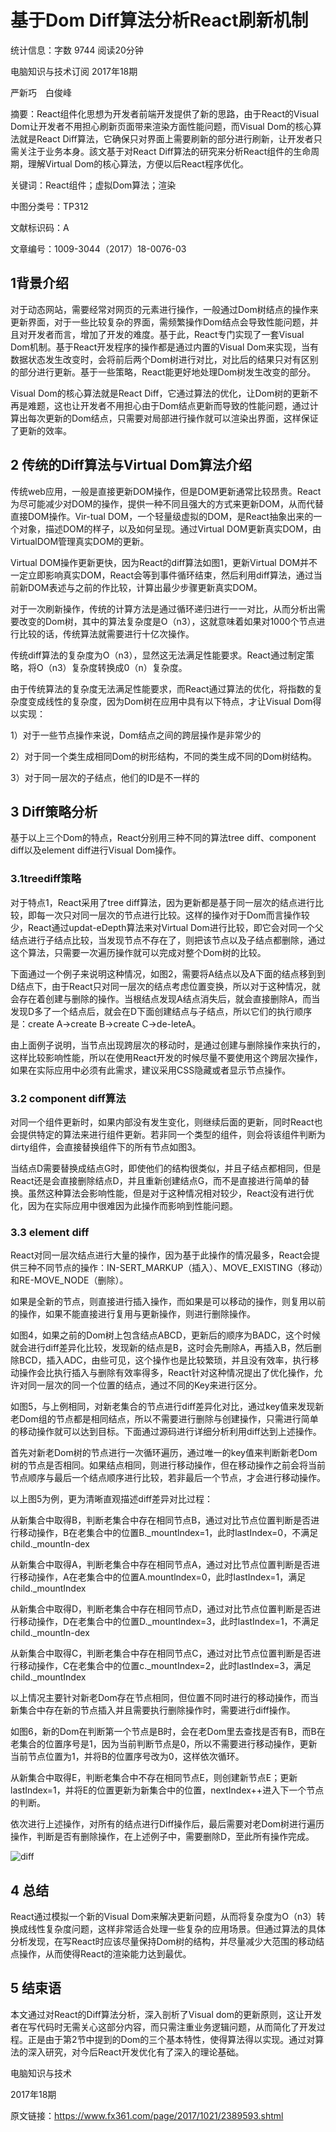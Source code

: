 # 基于Dom Diff算法分析React刷新机制

统计信息：字数 9744  阅读20分钟


电脑知识与技术订阅 2017年18期

严新巧　白俊峰

摘要：React组件化思想为开发者前端开发提供了新的思路，由于React的Visual Dom让开发者不用担心刷新页面带来渲染方面性能问题，而Visual Dom的核心算法就是React Diff算法，它确保只对界面上需要刷新的部分进行刷新，让开发者只需关注于业务本身。該文基于对React Diff算法的研究来分析React组件的生命周期，理解Virtual Dom的核心算法，方便以后React程序优化。

关键词：React组件；虚拟Dom算法；渲染

中图分类号：TP312 

文献标识码：A

文章编号：1009-3044（2017）18-0076-03

## 1背景介绍

对于动态网站，需要经常对网页的元素进行操作，一般通过Dom树结点的操作来更新界面，对于一些比较复杂的界面，需频繁操作Dom结点会导致性能问题，并且对开发者而言，增加了开发的难度。基于此，React专门实现了一套Visual Dom机制。基于React开发程序的操作都是通过内置的Visual Dom来实现，当有数据状态发生改变时，会将前后两个Dom树进行对比，对比后的结果只对有区别的部分进行更新。基于一些策略，React能更好地处理Dom树发生改变的部分。

Visual Dom的核心算法就是React Diff，它通过算法的优化，让Dom树的更新不再是难题，这也让开发者不用担心由于Dom结点更新而导致的性能问题，通过计算出每次更新的Dom结点，只需要对局部进行操作就可以渲染出界面，这样保证了更新的效率。

## 2 传统的Diff算法与Virtual Dom算法介绍

传统web应用，一般是直接更新DOM操作，但是DOM更新通常比较昂贵。React为尽可能减少对DOM的操作，提供一种不同且强大的方式来更新DOM，从而代替直接DOM操作。Vir-tual DOM，一个轻量级虚拟的DOM，是React抽象出来的一个对象，描述DOM的样子，以及如何呈现。通过Virtual DOM更新真实DOM，由VirtualDOM管理真实DOM的更新。

Virtual DOM操作更新更快，因为React的diff算法如图1，更新Virtual DOM并不一定立即影响真实DOM，React会等到事件循环结束，然后利用diff算法，通过当前新DOM表述与之前的作比较，计算出最少步骤更新真实DOM。

对于一次刷新操作，传统的计算方法是通过循环递归进行一一对比，从而分析出需要改变的Dom树，其中的算法复杂度是O（n3），这就意味着如果对1000个节点进行比较的话，传统算法就需要进行十亿次操作。

传统diff算法的复杂度为O（n3），显然这无法满足性能要求。React通过制定策略，将O（n3）复杂度转换成0（n）复杂度。

由于传统算法的复杂度无法满足性能要求，而React通过算法的优化，将指数的复杂度变成线性的复杂度，因为Dom树在应用中具有以下特点，才让Visual Dom得以实现：

1）对于一些节点操作来说，Dom结点之间的跨层操作是非常少的

2）对于同一个类生成相同Dom的树形结构，不同的类生成不同的Dom树结构。

3）对于同一层次的子结点，他们的ID是不一样的

## 3 Diff策略分析

基于以上三个Dom的特点，React分别用三种不同的算法tree diff、component diff以及element diff进行Visual Dom操作。

### 3.1treediff策略

对于特点1，React采用了tree diff算法，因为更新都是基于同一层次的结点进行比较，即每一次只对同一层次的节点进行比较。这样的操作对于Dom而言操作较少，React通过updat-eDepth算法来对Virtual Dom进行比较，即它会对同一个父结点进行子结点比较，当发现节点不存在了，则把该节点以及子结点都删除，通过这个算法，只需要一次遍历操作就可以完成对整个Dom树的比较。

下面通过一个例子来说明这种情况，如图2，需要将A结点以及A下面的结点移到到D结点下，由于React只对同一层次的结点考虑位置变换，所以对于这种情况，就会存在着创建与删除的操作。当根结点发现A结点消失后，就会直接删除A，而当发现D多了一个结点后，就会在D下面创建结点与子结点，所以它们的执行顺序是：create A→create B→create C→de-leteA。

由上面例子说明，当节点出现跨层次的移动时，是通过创建与删除操作来执行的，这样比较影响性能，所以在使用React开发的时候尽量不要使用这个跨层次操作，如果在实际应用中必须有此需求，建议采用CSS隐藏或者显示节点操作。

### 3.2 component diff算法

对同一个组件更新时，如果内部没有发生变化，则继续后面的更新，同时React也会提供特定的算法来进行组件更新。若非同一个类型的组件，则会将该组件判断为dirty组件，会直接替换组件下的所有节点如图3。

当结点D需要替换成结点G时，即使他们的结构很类似，并且子结点都相同，但是React还是会直接删除结点D，并且重新创建结点G，而不是直接进行简单的替换。虽然这种算法会影响性能，但是对于这种情况相对较少，React没有进行优化，因为在实际应用中很难因为此操作而影响到性能问题。

### 3.3 element diff

React对同一层次结点进行大量的操作，因为基于此操作的情况最多，React会提供三种不同节点的操作：IN-SERT_MARKUP（插入）、MOVE_EXISTING（移动）和RE-MOVE_NODE（删除）。

如果是全新的节点，则直接进行插入操作，而如果是可以移动的操作，则复用以前的操作，如果不能直接进行复用与更新操作，则进行删除操作。

如图4，如果之前的Dom树上包含结点ABCD，更新后的顺序为BADC，这个时候就会进行diff差异化比较，发现新的结点是B，这时会先刪除A，再插入B，然后删除BCD，插入ADC，由些可见，这个操作也是比较繁琐，并且没有效率，执行移动操作会比执行插入与删除有效率得多，React针对这种情况提出了优化操作，允许对同一层次的同一个位置的结点，通过不同的Key来进行区分。

如图5，与上例相同，对新老集合的节点进行diff差异化对比，通过key值来发现新老Dom组的节点都是相同结点，所以不需要进行删除与创建操作，只需进行简单的移动操作就可以达到目标。下面通过源码进行详细分析利用diff达到上述操作。

首先对新老Dom树的节点进行一次循环遍历，通过唯一的key值来判断新老Dom树的节点是否相同。如果结点相同，则进行移动操作，但在移动操作之前会将当前节点顺序与最后一个结点顺序进行比较，若非最后一个节点，才会进行移动操作。

以上图5为例，更为清晰直观描述diff差异对比过程：

从新集合中取得B，判断老集合中存在相同节点B，通过对比节点位置判断是否进行移动操作，B在老集合中的位置B._mountlndex=1，此时lastIndex=0，不满足child._mountIn-dex

从新集合中取得A，判断老集合中存在相同节点A，通过对比节点位置判断是否进行移动操作，A在老集合中的位置A.mountlndex=0，此时lastIndex=1，满足child._mountIndex

从新集合中取得D，判断老集合中存在相同节点D，通过对比节点位置判断是否进行移动操作，D在老集合中的位置D._mountIndex=3，此时lastIndex=1，不满足child._mountIn-dex

从新集合中取得C，判断老集合中存在相同节点C，通过对比节点位置判断是否进行移动操作，C在老集合中的位置c._mountIndex=2，此时lastIndex=3，满足child._mountIndex

以上情况主要针对新老Dom存在节点相同，但位置不同时进行的移动操作，而当新集合中存在新的节点插入并且需要执行删除操作时，需要进行diff操作。

如图6，新的Dom在判断第一个节点是B时，会在老Dom里去查找是否有B，而B在老集合的位置序号是1，因为当前判断节点是0，所以不需要进行移动操作，更新当前节点位置为1，并将B的位置序号改为0，这样依次循环。

从新集合中取得E，判断老集合中不存在相同节点E，则创建新节点E；更新lastIndex=1，并将E的位置更新为新集合中的位置，nextIndex++进入下一个节点的判断。

依次进行上述操作，对所有的结点进行Diff操作后，最后需要对老Dom树进行遍历操作，判断是否有删除操作，在上述例子中，需要删除D，至此所有操作完成。

![diff](https://cimg.fx361.com/images/2017/10/25/dnjl201718dnjl20171832-2-l.jpg)


## 4 总结

React通过模拟一个新的Visual Dom来解决更新问题，从而将复杂度为O（n3）转换成线性复杂度问题，这样非常适合处理一些复杂的应用场景。但通过算法的具体分析发现，在写React时应该尽量保持Dom树的结构，并尽量减少大范围的移动结点操作，从而使得React的渲染能力达到最优。

## 5 结束语

本文通过对React的Diff算法分析，深入剖析了Visual dom的更新原则，这让开发者在写代码时无需关心这部分内容，而只需注重业务逻辑问题，从而简化了开发过程。正是由于第2节中提到的Dom的三个基本特性，使得算法得以实现。通过对算法的深入研究，对今后React开发优化有了深入的理论基础。

电脑知识与技术

2017年18期

原文链接：https://www.fx361.com/page/2017/1021/2389593.shtml
